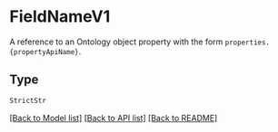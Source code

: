 # FieldNameV1

A reference to an Ontology object property with the form `properties.{propertyApiName}`.

## Type
```python
StrictStr
```


[[Back to Model list]](../../../README.md#models-v1-link) [[Back to API list]](../../README.md#documentation-for-api-endpoints) [[Back to README]](../../README.md)

